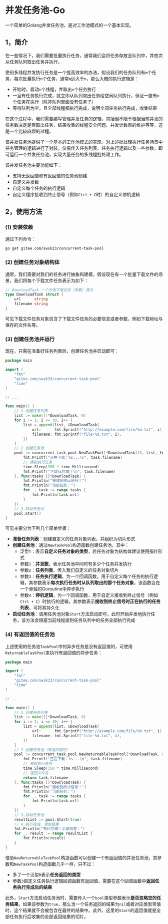 # 并发任务池-Go

一个简单的Golang并发任务池，是对工作池模式的一个基本实现。

## 1，简介

在一些情况下，我们需要批量执行任务，通常我们会将任务存放至队列中，并依次从任务队列取出任务并执行。

使用多线程并发执行任务是一个提高效率的办法，假设我们的任务队列有`m`个任务，每次批量执行`n`个任务，通常`m`远大于`n`，那么大概的执行逻辑是：

- 开始时，启动`n`个线程，并取出`n`个任务执行
- 一旦有任务执行完成，就立即从队列取出任务给空闲队列执行，保证一直有`n`个任务在执行（除非队列里面没有任务了）
- 等待队列为空，且全部线程都执行完成，说明全部任务执行完成，收集结果

在这个过程中，我们需要编写管理并发任务的逻辑，包括但不限于根据当前并发的任务数决定是否取出任务、结果收集的线程安全问题、并发计数器的维护等等，这是一个比较麻烦的过程。

该并发任务池提供了一个基本的工作池模式的实现，对上述批处理执行任务场景中任务管理的逻辑进行了封装，仅需传入任务列表、任务执行逻辑以及一些参数，即可运行一个并发任务池，实现大量任务的多线程批处理工作。

该并发任务池主要功能如下：

- 支持无返回值和有返回值的任务池创建
- 自定义并发数
- 自定义每个任务的执行逻辑
- 自定义程序接收到终止信号（例如`Ctrl + C`时）的自定义停机逻辑

## 2，使用方法

### (1) 安装依赖

通过下列命令：

```bash
go get gitee.com/swsk33/concurrent-task-pool
```

### (2) 创建任务对象结构体

通常，我们需要对我们的任务进行抽象和建模，假设现在有一个批量下载文件的场景，我们将每个下载文件任务表示为如下：

```go
// DownloadTask 一个示例下载任务（参数）表示
type DownloadTask struct {
	url      string
	filename string
}
```

可见下载文件任务对象包含了下载文件任务的必要信息或者参数，例如下载地址与保存的文件名等。

### (3) 创建任务池并运行

现在，只需在准备好任务列表后，创建任务池并启动即可：

```go
package main

import (
	"fmt"
	"gitee.com/swsk33/concurrent-task-pool"
	"time"
)

// ...

func main() {
	// 1.创建任务列表
	list := make([]*DownloadTask, 0)
	for i := 1; i <= 30; i++ {
		list = append(list, &DownloadTask{
			url:      fmt.Sprintf("http://example.com/file/%d.txt", i),
			filename: fmt.Sprintf("file-%d.txt", i),
		})
	}
	// 2.创建任务池
	pool := concurrent_task_pool.NewTaskPool[*DownloadTask](3, list, func(task *DownloadTask) {
		fmt.Printf("正在下载：%s...\n", task.filename)
		// 模拟执行任务
		time.Sleep(350 * time.Millisecond)
		fmt.Printf("下载%s完成！\n", task.filename)
	}, func(tasks []*DownloadTask) {
		fmt.Println("接收到终止信号！")
		fmt.Println("当前任务：")
		for _, task := range tasks {
			fmt.Println(task.url)
		}
	})
	// 3.启动任务池
	pool.Start()
}
```

可见主要分为下列几个简单步骤：

- **准备任务列表**：创建自定义的任务对象列表，并组织为切片形式
- **创建任务池**：通过`NewTaskPool`构造函数创建任务池，其中：
	- 泛型`T`：表示**自定义任务对象的类型**，若任务对象为结构体建议使用指针形式
	- 参数`1`：**并发数**，表示任务池中同时有多少个任务并发执行
	- 参数`2`：**任务列表**，传入我们自定义的任务对象切片
	- 参数`3`：**任务执行逻辑**，为一个回调函数，用于自定义每个任务的执行逻辑，其参数表示**每次执行任务时从队列取出的那个任务对象**，该函数会在一个单独的Goroutine中异步执行
	- 参数`4`：**停机逻辑**，为一个回调函数，用于自定义接收到终止信号（例如`Ctrl + C`）时执行的逻辑，其参数表示**接收到终止信号时正在执行的任务列表**，可将其持久化
- **启动任务池**：调用任务池对象`Start`方法启动即可，此时开始并发地执行任务，该方法会阻塞当前线程直到任务队列中的任务全部执行完成

### (4) 有返回值的任务池

上述使用的任务池`TaskPool`中的异步任务是没有返回值的，可使用`ReturnableTaskPool`来执行有返回值的异步任务：

```go
package main

import (
	"fmt"
	"gitee.com/swsk33/concurrent-task-pool"
	"time"
)

// ...

func main() {
	// 1.创建任务列表
	list := make([]*DownloadTask, 0)
	for i := 1; i <= 30; i++ {
		list = append(list, &DownloadTask{
			url:      fmt.Sprintf("http://example.com/file/%d.txt", i),
			filename: fmt.Sprintf("file-%d.txt", i),
		})
	}
	// 2.创建任务池（有返回值的）
	pool := concurrent_task_pool.NewReturnableTaskPool[*DownloadTask, string](3, list, func(task *DownloadTask) string {
		fmt.Printf("正在下载：%s...\n", task.filename)
		// 模拟执行任务
		time.Sleep(350 * time.Millisecond)
		// 返回文件名
		return task.filename
	}, func(tasks []*DownloadTask) {
		fmt.Println("接收到终止信号！")
		fmt.Println("当前任务：")
		for _, task := range tasks {
			fmt.Println(task.url)
		}
	})
	// 3.启动任务池
	resultList := pool.Start(true)
	// 4.执行完成，读取结果
	fmt.Println("执行完成！全部结果：")
	for _, result := range resultList {
		fmt.Println(result)
	}
}
```

借助`NewReturnableTaskPool`构造函数可以创建一个有返回值的并发任务池，其参数和`NewTaskPool`构造函数几乎一样，只不过：

- 多了一个泛型`R`表示**任务返回的类型**
- 参数`3`自定义任务执行逻辑回调函数有返回值，需要在这个回调函数中**返回任务执行完成后的结果**

此外，`Start`方法启动任务池时，需要传入一个`bool`类型参数表示**是否忽略空的任务结果**，如果该参数为`true`，那么当一个任务返回的结果为`nil`或者对应类型零值时，这个结果就不会被包含在最终的结果中。此外，这里的`Start`的返回值就是全部任务执行后收集的全部返回结果的切片。